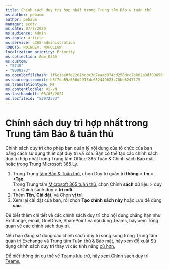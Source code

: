 ```yaml
---
title: Chính sách duy trì hợp nhất trong Trung tâm Bảo & tuân thủ
ms.author: pebaum
author: pebaum
manager: scotv
ms.date: 07/8/2020
ms.audience: Admin
ms.topic: article
ms.service: o365-administration
ROBOTS: NOINDEX, NOFOLLOW
localization_priority: Priority
ms.collection: Adm_O365
ms.custom:
- "5745"
- "9000273"
ms.openlocfilehash: 1f6c1ae0fe2261bcbc3d7eaad874cd250dcc7eb82a8df89656fec9d5e60843ca
ms.sourcegitcommit: b5f7da89a650d2915dc652449623c78be6247175
ms.translationtype: MT
ms.contentlocale: vi-VN
ms.lasthandoff: 08/05/2021
ms.locfileid: "53972333"
---
```

# <a name="unified-retention-policies-in-the-security--compliance-center"></a>Chính sách duy trì hợp nhất trong Trung tâm Bảo & tuân thủ

Chính sách duy trì cho phép bạn quản lý nội dung của tổ chức của bạn bằng cách sử dụng thiết đặt duy trì và xóa. Bạn có thể tạo các chính sách duy trì hợp nhất trong Trung tâm Office 365 Tuân & Chính sách Bảo mật hoặc trong Trung Microsoft 365 Lý. 

1. Trong Trung [tâm Bảo & Tuân thủ](https://go.microsoft.com/fwlink/p/?linkid=2077143), chọn Duy trì quản trị **thông**  >  **tin**  >  **+Tạo**. <br/>
    Trong Trung tâm [Microsoft 365 tuân thủ](https://go.microsoft.com/fwlink/p/?linkid=2077149), chọn Chính **sách** dữ liệu > duy > + Chính sách duy  >  **trì mới.**
2. Thêm **Tên**, **Cài đặt**, và Chọn **vị trí**.
3. Xem lại cài đặt của bạn, rồi chọn **Tạo chính sách này** hoặc Lưu để dùng **sau**.  
      
Để biết thêm chi tiết về các chính sách duy trì cho nội dung chẳng hạn như Exchange, email, OneDrive, SharePoint và nội dung Teams, hãy xem Tổng quan về các [chính sách duy trì](https://go.microsoft.com/fwlink/?linkid=2127785).  
    
Nếu bạn đang sử dụng các chính sách duy trì song song trong Trung tâm quản trị Exchange và Trung tâm Tuân thủ & Bảo mật, hãy xem đề xuất Sử dụng chính sách duy trì thay vì các tính năng [cũ hơn.](/microsoft-365/compliance/retention-policies#use-a-retention-policy-instead-of-older-features)  
    
Để biết thông tin cụ thể về Teams lưu trữ, hãy [xem Chính sách duy trì Teams.](/microsoftteams/retention-policies)